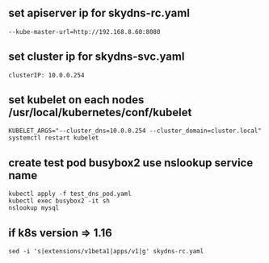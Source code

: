 ## set apiserver ip for skydns-rc.yaml
```
--kube-master-url=http://192.168.8.60:8080
```
## set cluster ip for skydns-svc.yaml
```
clusterIP: 10.0.0.254
```
## set kubelet on each nodes /usr/local/kubernetes/conf/kubelet 
```
KUBELET_ARGS="--cluster_dns=10.0.0.254 --cluster_domain=cluster.local"
systemctl restart kubelet
```
## create test pod busybox2 use nslookup service name
```
kubectl apply -f test_dns_pod.yaml
kubectl exec busybox2 -it sh
nslookup mysql
```
## if k8s version => 1.16 
```
sed -i 's|extensions/v1beta1|apps/v1|g' skydns-rc.yaml
```
